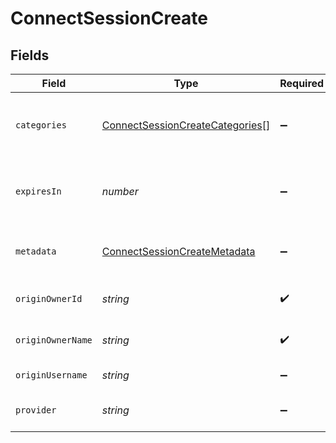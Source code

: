 # ConnectSessionCreate


## Fields

| Field                                                                                     | Type                                                                                      | Required                                                                                  | Description                                                                               | Example                                                                                   |
| ----------------------------------------------------------------------------------------- | ----------------------------------------------------------------------------------------- | ----------------------------------------------------------------------------------------- | ----------------------------------------------------------------------------------------- | ----------------------------------------------------------------------------------------- |
| `categories`                                                                              | [ConnectSessionCreateCategories](../../models/shared/connectsessioncreatecategories.md)[] | :heavy_minus_sign:                                                                        | The categories of the provider to connect to                                              | ats,hris,crm,marketing,common                                                             |
| `expiresIn`                                                                               | *number*                                                                                  | :heavy_minus_sign:                                                                        | How long the session should be valid for in seconds                                       |                                                                                           |
| `metadata`                                                                                | [ConnectSessionCreateMetadata](../../models/shared/connectsessioncreatemetadata.md)       | :heavy_minus_sign:                                                                        | The metadata for the connection                                                           |                                                                                           |
| `originOwnerId`                                                                           | *string*                                                                                  | :heavy_check_mark:                                                                        | The origin owner identifier                                                               |                                                                                           |
| `originOwnerName`                                                                         | *string*                                                                                  | :heavy_check_mark:                                                                        | The origin owner name                                                                     |                                                                                           |
| `originUsername`                                                                          | *string*                                                                                  | :heavy_minus_sign:                                                                        | The origin username                                                                       |                                                                                           |
| `provider`                                                                                | *string*                                                                                  | :heavy_minus_sign:                                                                        | The provider to connect to                                                                |                                                                                           |